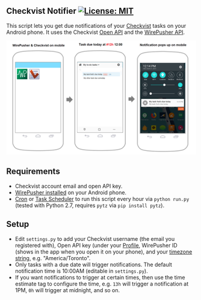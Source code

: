 ## Checkvist Notifier [![License: MIT](https://img.shields.io/badge/License-MIT-yellow.svg)](https://opensource.org/licenses/MIT)

This script lets you get due notifications of your [Checkvist](https://checkvist.com) tasks on your Android phone. It uses the Checkvist [Open API](https://checkvist.com/auth/api) and the [WirePusher API](http://wirepusher.com/help).

![Checkvist-WirePusher Demo](demo.png)

## Requirements

- Checkvist account email and open API key.
- [WirePusher installed](https://play.google.com/store/apps/details?id=com.mrivan.wirepusher) on your Android phone.
- [Cron](https://www.howtogeek.com/101288/how-to-schedule-tasks-on-linux-an-introduction-to-crontab-files) or [Task Scheduler](https://www.howtogeek.com/123393/how-to-automatically-run-programs-and-set-reminders-with-the-windows-task-scheduler) to run this script every hour via `python run.py` (tested with Python 2.7, requires `pytz` via `pip install pytz`).

## Setup

- Edit `settings.py` to add your Checkvist username (the email you registered with), Open API key (under your [Profile](https://checkvist.com/auth/profile), WirePusher ID (shows in the app when you open it on your phone), and your [timezone string](http://www.timezoneconverter.com/cgi-bin/findzone.tzc), e.g. "America/Toronto".
- Only tasks with a due date will trigger notifications. The default notification time is 10:00AM (editable in `settings.py`).
- If you want notifications to trigger at certain times, then use the time estimate tag to configure the time, e.g. `13h` will trigger a notification at 1PM, `0h` will trigger at midnight, and so on.